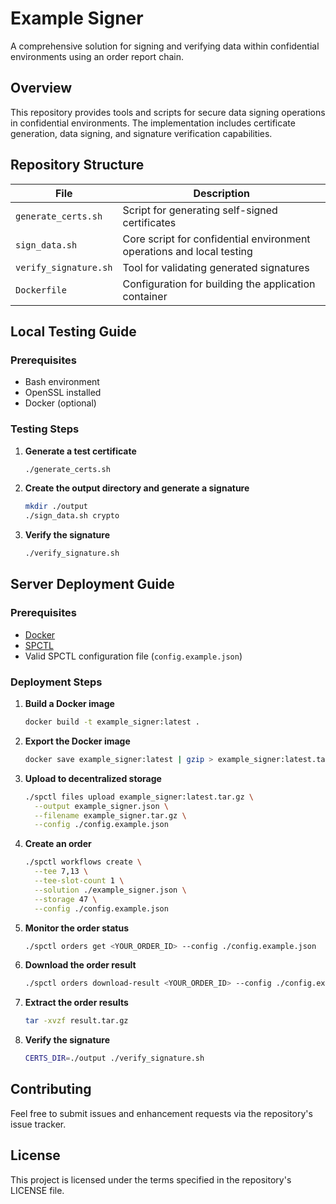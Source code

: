 # Example Signer

A comprehensive solution for signing and verifying data within confidential environments using an order report chain.

## Overview

This repository provides tools and scripts for secure data signing operations in confidential environments. The implementation includes certificate generation, data signing, and signature verification capabilities.

## Repository Structure

| File | Description |
|------|-------------|
| `generate_certs.sh` | Script for generating self-signed certificates |
| `sign_data.sh` | Core script for confidential environment operations and local testing |
| `verify_signature.sh` | Tool for validating generated signatures |
| `Dockerfile` | Configuration for building the application container |

## Local Testing Guide

### Prerequisites

- Bash environment
- OpenSSL installed
- Docker (optional)

### Testing Steps

1. **Generate a test certificate**
   ```bash
   ./generate_certs.sh
   ```

2. **Create the output directory and generate a signature**
   ```bash
   mkdir ./output
   ./sign_data.sh crypto
   ```

3. **Verify the signature**
   ```bash
   ./verify_signature.sh
   ```

## Server Deployment Guide

### Prerequisites

- [Docker](https://docs.docker.com/get-docker/)
- [SPCTL](https://docs.superprotocol.com/cli/)
- Valid SPCTL configuration file (`config.example.json`)

### Deployment Steps

1. **Build a Docker image**
   ```bash
   docker build -t example_signer:latest .
   ```

2. **Export the Docker image**
   ```bash
   docker save example_signer:latest | gzip > example_signer:latest.tar.gz
   ```

3. **Upload to decentralized storage**
   ```bash
   ./spctl files upload example_signer:latest.tar.gz \
     --output example_signer.json \
     --filename example_signer.tar.gz \
     --config ./config.example.json
   ```

4. **Create an order**
   ```bash
   ./spctl workflows create \
     --tee 7,13 \
     --tee-slot-count 1 \
     --solution ./example_signer.json \
     --storage 47 \
     --config ./config.example.json
   ```

5. **Monitor the order status**
   ```bash
   ./spctl orders get <YOUR_ORDER_ID> --config ./config.example.json
   ```

6. **Download the order result**
   ```bash
   ./spctl orders download-result <YOUR_ORDER_ID> --config ./config.example.json
   ```

7. **Extract the order results**
   ```bash
   tar -xvzf result.tar.gz
   ```

8. **Verify the signature**
   ```bash
   CERTS_DIR=./output ./verify_signature.sh
   ```

## Contributing

Feel free to submit issues and enhancement requests via the repository's issue tracker.

## License

This project is licensed under the terms specified in the repository's LICENSE file.
